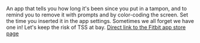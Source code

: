 An app that tells you how long it's been since you put in a tampon, and to remind you to remove it with prompts and by color-coding the screen. Set the time you inserted it in the app settings. Sometimes we all forget we have one in! Let's keep the risk of TSS at bay.
[Direct link to the Fitbit app store page](https://gallery.fitbit.com/details/55e03abf-eeba-4c73-8895-aa87c7f292e3)
